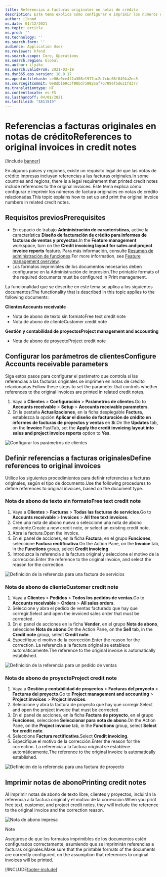 ```yaml
---
title: Referencias a facturas originales en notas de crédito
description: Este tema explica cómo configurar e imprimir los números de factura originales en notas de crédito relacionadas.
author: ilkond
ms.date: 01/12/2021
ms.topic: article
ms.prod: ''
ms.technology: ''
ms.search.form: ''
audience: Application User
ms.reviewer: kfend
ms.search.scope: Core, Operations
ms.search.region: Global
ms.author: ilyako
ms.search.validFrom: 2021-03-19
ms.dyn365.ops.version: 10.0.17
ms.openlocfilehash: ce06a0ce4f2a308e1917ac2c7cbc66f0494a2ec5
ms.sourcegitcommit: 0e8db169c3f90bd750826af76709ef5d621fd377
ms.translationtype: HT
ms.contentlocale: es-ES
ms.lasthandoff: 04/01/2021
ms.locfileid: "5811519"
---
```

# <a name="references-to-original-invoices-in-credit-notes"></a><span data-ttu-id="ef392-103">Referencias a facturas originales en notas de crédito</span><span class="sxs-lookup"><span data-stu-id="ef392-103">References to original invoices in credit notes</span></span>

[!include [banner](../includes/banner.md)]


<span data-ttu-id="ef392-104">En algunos países y regiones, existe un requisito legal de que las notas de crédito impresas incluyan referencias a las facturas originales.</span><span class="sxs-lookup"><span data-stu-id="ef392-104">In some countries and regions, there is a legal requirement that printed credit notes include references to the original invoices.</span></span> <span data-ttu-id="ef392-105">Este tema explica cómo configurar e imprimir los números de factura originales en notas de crédito relacionadas.</span><span class="sxs-lookup"><span data-stu-id="ef392-105">This topic explains how to set up and print the original invoice numbers in related credit notes.</span></span>

## <a name="prerequisites"></a><span data-ttu-id="ef392-106">Requisitos previos</span><span class="sxs-lookup"><span data-stu-id="ef392-106">Prerequisites</span></span>

- <span data-ttu-id="ef392-107">En espacio de trabajo **Administración de características**, active la característica **Diseño de facturación de crédito para informes de facturas de ventas y proyectos**.</span><span class="sxs-lookup"><span data-stu-id="ef392-107">In the **Feature management** workspace, turn on the **Credit invoicing layout for sales and project invoice reports** feature.</span></span> <span data-ttu-id="ef392-108">Para más información, consulte [Resumen de administración de funciones](../../fin-and-ops/get-started/feature-management/feature-management-overview.md).</span><span class="sxs-lookup"><span data-stu-id="ef392-108">For more information, see [Feature management overview](../../fin-and-ops/get-started/feature-management/feature-management-overview.md).</span></span>
- <span data-ttu-id="ef392-109">Los formatos imprimibles de los documentos necesarios deben configurarse en la Administración de impresión.</span><span class="sxs-lookup"><span data-stu-id="ef392-109">The printable formats of the required documents must be configured in Print management.</span></span>

<span data-ttu-id="ef392-110">La funcionalidad que se describe en este tema se aplica a los siguientes documentos:</span><span class="sxs-lookup"><span data-stu-id="ef392-110">The functionality that is described in this topic applies to the following documents:</span></span>

<span data-ttu-id="ef392-111">**Clientes**</span><span class="sxs-lookup"><span data-stu-id="ef392-111">**Accounts receivable**</span></span>

- <span data-ttu-id="ef392-112">Nota de abono de texto sin formato</span><span class="sxs-lookup"><span data-stu-id="ef392-112">Free text credit note</span></span>
- <span data-ttu-id="ef392-113">Nota de abono de cliente</span><span class="sxs-lookup"><span data-stu-id="ef392-113">Customer credit note</span></span>

<span data-ttu-id="ef392-114">**Gestión y contabilidad de proyectos**</span><span class="sxs-lookup"><span data-stu-id="ef392-114">**Project management and accounting**</span></span>

- <span data-ttu-id="ef392-115">Nota de abono de proyecto</span><span class="sxs-lookup"><span data-stu-id="ef392-115">Project credit note</span></span>

## <a name="configure-accounts-receivable-parameters"></a><span data-ttu-id="ef392-116">Configurar los parámetros de clientes</span><span class="sxs-lookup"><span data-stu-id="ef392-116">Configure Accounts receivable parameters</span></span>

<span data-ttu-id="ef392-117">Siga estos pasos para configurar el parámetro que controla si las referencias a las facturas originales se imprimen en notas de crédito relacionadas.</span><span class="sxs-lookup"><span data-stu-id="ef392-117">Follow these steps to set the parameter that controls whether references to the original invoices are printed in related credit notes.</span></span>

1. <span data-ttu-id="ef392-118">Vaya a **Clientes** \> **Configuración** \> **Parámetros de clientes**.</span><span class="sxs-lookup"><span data-stu-id="ef392-118">Go to **Accounts receivable** \> **Setup** \> **Accounts receivable parameters**.</span></span>
2. <span data-ttu-id="ef392-119">En la pestaña **Actualizaciones**, en la ficha desplegable **Factura**, establezca la opción **Aplicar el diseño de facturación de crédito en informes de facturas de proyectos y ventas** en **Sí**.</span><span class="sxs-lookup"><span data-stu-id="ef392-119">On the **Updates** tab, on the **Invoice** FastTab, set the **Apply the credit invoicing layout into sales and project invoice reports** option to **Yes**.</span></span>

![Configurar los parámetros de clientes](media/original-invoice-number-in-credit-note.jpg)

## <a name="define-references-to-original-invoices"></a><span data-ttu-id="ef392-121">Definir referencias a facturas originales</span><span class="sxs-lookup"><span data-stu-id="ef392-121">Define references to original invoices</span></span>

<span data-ttu-id="ef392-122">Utilice los siguientes procedimientos para definir referencias a facturas originales, según el tipo de documento.</span><span class="sxs-lookup"><span data-stu-id="ef392-122">Use the following procedures to define references to original invoices, based on the document type.</span></span>

### <a name="free-text-credit-note"></a><span data-ttu-id="ef392-123">Nota de abono de texto sin formato</span><span class="sxs-lookup"><span data-stu-id="ef392-123">Free text credit note</span></span>

1. <span data-ttu-id="ef392-124">Vaya a **Clientes** \> **Facturas** \> **Todas las facturas de servicios**.</span><span class="sxs-lookup"><span data-stu-id="ef392-124">Go to **Accounts receivable** \> **Invoices** \> **All free text invoices**.</span></span>
2. <span data-ttu-id="ef392-125">Cree una nota de abono nueva o seleccione una nota de abono existente.</span><span class="sxs-lookup"><span data-stu-id="ef392-125">Create a new credit note, or select an existing credit note.</span></span>
3. <span data-ttu-id="ef392-126">Abra la factura.</span><span class="sxs-lookup"><span data-stu-id="ef392-126">Open the invoice.</span></span>
4. <span data-ttu-id="ef392-127">En el panel de acciones, en la ficha **Factura**, en el grupo **Funciones**, seleccione **Factura rectificativa**.</span><span class="sxs-lookup"><span data-stu-id="ef392-127">On the Action Pane, on the **Invoice** tab, in the **Functions** group, select **Credit invoicing**.</span></span>
5. <span data-ttu-id="ef392-128">Introduzca la referencia a la factura original y seleccione el motivo de la corrección.</span><span class="sxs-lookup"><span data-stu-id="ef392-128">Enter the reference to the original invoice, and select the reason for the correction.</span></span>

![Definición de la referencia para una factura de servicios](media/reference-original-invoice-FTI.jpg)

### <a name="customer-credit-note"></a><span data-ttu-id="ef392-130">Nota de abono de cliente</span><span class="sxs-lookup"><span data-stu-id="ef392-130">Customer credit note</span></span>

1. <span data-ttu-id="ef392-131">Vaya a **Clientes** \> **Pedidos** \> **Todos los pedidos de ventas**.</span><span class="sxs-lookup"><span data-stu-id="ef392-131">Go to **Accounts receivable** \> **Orders** \> **All sales orders**.</span></span>
2. <span data-ttu-id="ef392-132">Seleccione y abra el pedido de ventas facturado que hay que corregir.</span><span class="sxs-lookup"><span data-stu-id="ef392-132">Select and open the invoiced sales order that must be corrected.</span></span>
3. <span data-ttu-id="ef392-133">En el panel de acciones en la ficha **Vender**, en el grupo **Nota de abono**, seleccione **Nota de abono**.</span><span class="sxs-lookup"><span data-stu-id="ef392-133">On the Action Pane, on the **Sell** tab, in the **Credit note** group, select **Credit note**.</span></span>
4. <span data-ttu-id="ef392-134">Especifique el motivo de la corrección.</span><span class="sxs-lookup"><span data-stu-id="ef392-134">Enter the reason for the correction.</span></span> <span data-ttu-id="ef392-135">La referencia a la factura original se establece automáticamente.</span><span class="sxs-lookup"><span data-stu-id="ef392-135">The reference to the original invoice is automatically established.</span></span>

![Definición de la referencia para un pedido de ventas](media/reference-original-invoice-SO.jpg)

### <a name="project-credit-note"></a><span data-ttu-id="ef392-137">Nota de abono de proyecto</span><span class="sxs-lookup"><span data-stu-id="ef392-137">Project credit note</span></span>

1. <span data-ttu-id="ef392-138">Vaya a **Gestión y contabilidad de proyectos** \> **Facturas del proyecto** \> **Facturas del proyecto**.</span><span class="sxs-lookup"><span data-stu-id="ef392-138">Go to **Project management and accounting** \> **Project invoices** \> **Project invoices**.</span></span>
2. <span data-ttu-id="ef392-139">Seleccione y abra la factura de proyecto que hay que corregir.</span><span class="sxs-lookup"><span data-stu-id="ef392-139">Select and open the project invoice that must be corrected.</span></span>
3. <span data-ttu-id="ef392-140">En el panel de acciones, en la ficha **Factura de proyecto**, en el grupo **Funciones**, seleccione **Seleccionar para nota de abono**.</span><span class="sxs-lookup"><span data-stu-id="ef392-140">On the Action Pane, on the **Project invoice** tab, in the **Functions** group, select **Select for credit note**.</span></span>
4. <span data-ttu-id="ef392-141">Seleccione **Factura rectificativa**.</span><span class="sxs-lookup"><span data-stu-id="ef392-141">Select **Credit invoicing**.</span></span>
5. <span data-ttu-id="ef392-142">Especifique el motivo de la corrección.</span><span class="sxs-lookup"><span data-stu-id="ef392-142">Enter the reason for the correction.</span></span> <span data-ttu-id="ef392-143">La referencia a la factura original se establece automáticamente.</span><span class="sxs-lookup"><span data-stu-id="ef392-143">The reference to the original invoice is automatically established.</span></span>

![Definición de la referencia para una factura de proyecto](media/reference-original-invoice-project.jpg)

## <a name="printing-credit-notes"></a><span data-ttu-id="ef392-145">Imprimir notas de abono</span><span class="sxs-lookup"><span data-stu-id="ef392-145">Printing credit notes</span></span>

<span data-ttu-id="ef392-146">Al imprimir notas de abono de texto libre, clientes y proyectos, incluirán la referencia a la factura original y el motivo de la corrección.</span><span class="sxs-lookup"><span data-stu-id="ef392-146">When you print free text, customer, and project credit notes, they will include the reference to the original invoice and the correction reason.</span></span>

![Nota de abono impresa](media/credit-note-FTI.jpg)

> [!NOTE]
> <span data-ttu-id="ef392-148">Asegúrese de que los formatos imprimibles de los documentos estén configurados correctamente, asumiendo que se imprimirán referencias a facturas originales.</span><span class="sxs-lookup"><span data-stu-id="ef392-148">Make sure that the printable formats of the documents are correctly configured, on the assumption that references to original invoices will be printed.</span></span>


[!INCLUDE[footer-include](../../includes/footer-banner.md)]
